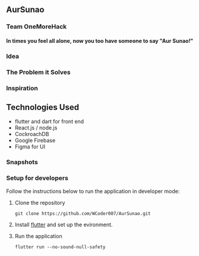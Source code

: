 ## AurSunao

### Team OneMoreHack
#### In times you feel all alone, now you too have someone to say "Aur Sunao!"

### Idea

### The Problem it Solves

### Inspiration

## Technologies Used
* flutter and dart for front end
* React.js / node.js  
* CockroachDB
* Google Firebase
* Figma for UI

### Snapshots

### Setup for developers
Follow the instructions below to run the application in developer mode:
1. Clone the repository

    `git clone https://github.com/WCoder007/AurSunao.git`
2. Install [flutter](https://flutter.dev) and set up the evironment.
3. Run the application

    `flutter run --no-sound-null-safety`
